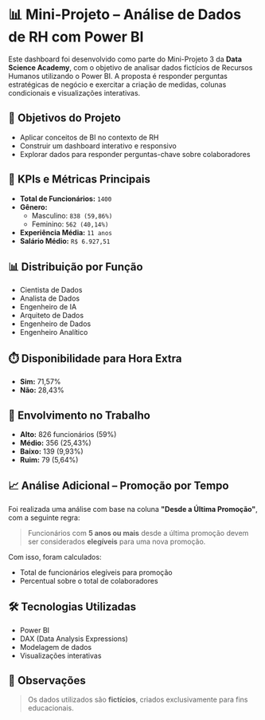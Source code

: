 # 📊 Mini-Projeto – Análise de Dados de RH com Power BI

Este dashboard foi desenvolvido como parte do Mini-Projeto 3 da **Data Science Academy**, com o objetivo de analisar dados fictícios de Recursos Humanos utilizando o Power BI. A proposta é responder perguntas estratégicas de negócio e exercitar a criação de medidas, colunas condicionais e visualizações interativas.

## 🎯 Objetivos do Projeto

- Aplicar conceitos de BI no contexto de RH
- Construir um dashboard interativo e responsivo
- Explorar dados para responder perguntas-chave sobre colaboradores

## 📌 KPIs e Métricas Principais

- **Total de Funcionários:** `1400`
- **Gênero:**
  - Masculino: `838 (59,86%)`
  - Feminino: `562 (40,14%)`
- **Experiência Média:** `11 anos`
- **Salário Médio:** `R$ 6.927,51`

## 📊 Distribuição por Função

- Cientista de Dados
- Analista de Dados
- Engenheiro de IA
- Arquiteto de Dados
- Engenheiro de Dados
- Engenheiro Analítico

## ⏱️ Disponibilidade para Hora Extra

- **Sim:** 71,57%
- **Não:** 28,43%

## 🧠 Envolvimento no Trabalho

- **Alto:** 826 funcionários (59%)
- **Médio:** 356 (25,43%)
- **Baixo:** 139 (9,93%)
- **Ruim:** 79 (5,64%)

## 📈 Análise Adicional – Promoção por Tempo

Foi realizada uma análise com base na coluna **"Desde a Última Promoção"**, com a seguinte regra:

> Funcionários com **5 anos ou mais** desde a última promoção devem ser considerados **elegíveis** para uma nova promoção.

Com isso, foram calculados:
- Total de funcionários elegíveis para promoção
- Percentual sobre o total de colaboradores

## 🛠️ Tecnologias Utilizadas

- Power BI
- DAX (Data Analysis Expressions)
- Modelagem de dados
- Visualizações interativas

## 📎 Observações

> Os dados utilizados são **fictícios**, criados exclusivamente para fins educacionais.


